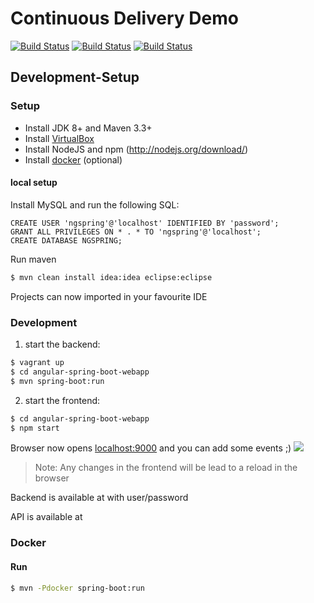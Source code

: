 # Continuous Delivery Demo

[![Build Status](https://travis-ci.org/holisticon/continuous-delivery-demo.svg?branch=master)](https://travis-ci.org/holisticon/continuous-delivery-demo) [![Build Status](https://server.holisticon.de/jenkins/buildStatus/icon?job=Public/ContinuousDelivery_Demo)](https://server.holisticon.de/jenkins/job/Public/job/ContinuousDelivery_Demo) [![Build Status](https://server.holisticon.de/jenkins/buildStatus/icon?job=Public/ContinousDelivery_BranchDemo/master)](https://server.holisticon.de/jenkins/job/Public/ContinousDelivery_BranchDemo)

## Development-Setup

### Setup

* Install JDK 8+ and Maven 3.3+
* Install [VirtualBox](https://www.virtualbox.org/wiki/Downloads)
* Install NodeJS and npm (http://nodejs.org/download/)
* Install [docker](http://docs.docker.com) (optional)


#### local setup

Install MySQL and run the following SQL:
```
CREATE USER 'ngspring'@'localhost' IDENTIFIED BY 'password';
GRANT ALL PRIVILEGES ON * . * TO 'ngspring'@'localhost';
CREATE DATABASE NGSPRING;
```

Run maven

```bash
$ mvn clean install idea:idea eclipse:eclipse
```

Projects can now imported in your favourite IDE

### Development


1. start the backend:

```bash
$ vagrant up
$ cd angular-spring-boot-webapp
$ mvn spring-boot:run
```

2. start the frontend:

```bash
$ cd angular-spring-boot-webapp
$ npm start
```

Browser now opens [localhost:9000](http://localhost:9000) and you can add some events ;)
![](sample.png)


>Note: 
Any changes in the frontend will be lead to a reload in the browser

Backend is available at [](http://localhost:9080) with user/password

API is available at [](http://localhost:9080/swagger-ui.html)

### Docker

#### Run

```bash
$ mvn -Pdocker spring-boot:run
```
